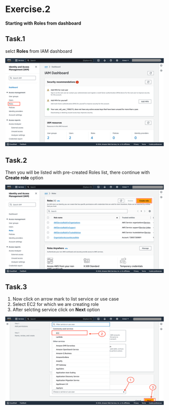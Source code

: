  
 

# Exercise.2
**Starting with Roles from dashboard**

## Task.1

selct **Roles** from IAM dashboard

![](labvalid-img4.png)

## Task.2


Then you will be listed with pre-created Roles list, there continue with **Create role** option

![img](labvalid-img5.png)

## Task.3

1. Now click on arrow mark to list service or use case
2. Select EC2 for which we are creating role
3. After selcting service click on **Next** option

![img](labvalid-img6.png)

 
